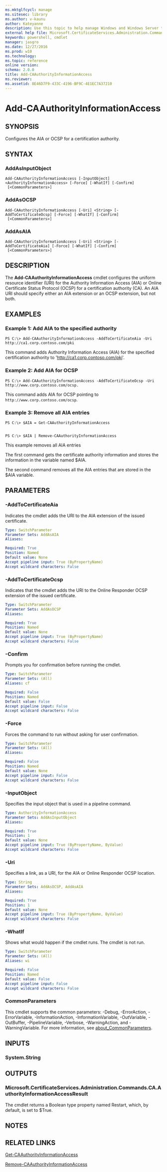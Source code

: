 ```yaml
---
ms.mktglfcycl: manage
ms.sitesec: library
ms.author: v-kaunu
author: Kateyanne
description: Use this topic to help manage Windows and Windows Server technologies with Windows PowerShell.
external help file: Microsoft.CertificateServices.Administration.Commands.dll-Help.xml
keywords: powershell, cmdlet
manager: jasgro
ms.date: 12/27/2016
ms.prod: w10
ms.technology: 
ms.topic: reference
online version: 
schema: 2.0.0
title: Add-CAAuthorityInformationAccess
ms.reviewer:
ms.assetid: 8E46D7F9-433C-4196-BF9C-4E1EC7A37210
---
```


# Add-CAAuthorityInformationAccess

## SYNOPSIS
Configures the AIA or OCSP for a certification authority.

## SYNTAX

### AddAsInputObject
```
Add-CAAuthorityInformationAccess [-InputObject] <AuthorityInformationAccess> [-Force] [-WhatIf] [-Confirm]
 [<CommonParameters>]
```

### AddAsOCSP
```
Add-CAAuthorityInformationAccess [-Uri] <String> [-AddToCertificateOcsp] [-Force] [-WhatIf] [-Confirm]
 [<CommonParameters>]
```

### AddAsAIA
```
Add-CAAuthorityInformationAccess [-Uri] <String> [-AddToCertificateAia] [-Force] [-WhatIf] [-Confirm]
 [<CommonParameters>]
```

## DESCRIPTION
The **Add-CAAuthorityInformationAccess** cmdlet configures the uniform resource identifier (URI) for the Authority Information Access (AIA) or Online Certificate Status Protocol (OCSP) for a certification authority (CA).
An AIA URI should specify either an AIA extension or an OCSP extension, but not both.

## EXAMPLES

### Example 1: Add AIA to the specified authority
```
PS C:\> Add-CAAuthorityInformationAccess -AddToCertificateAia -Uri http://ca1.corp.contoso.com/pki
```

This command adds Authority Information Access (AIA) for the specified certification authority to 'http://ca1.corp.contoso.com/pki'.

### Example 2: Add AIA for OCSP
```
PS C:\> Add-CAAuthorityInformationAccess -AddToCertificateOcsp -Uri http://www.corp.contoso.com/ocsp.
```

This command adds AIA for OCSP pointing to `http://www.corp.contoso.com/ocsp`.

### Example 3: Remove all AIA entries
```
PS C:\> $AIA = Get-CAAuthorityInformationAccess


PS C:\> $AIA | Remove-CAAuthorityInformationAccess
```

This example removes all AIA entries

The first command gets the certificate authority information and stores the information in the variable named $AIA.

The second command removes all the AIA entries that are stored in the $AIA variable.

## PARAMETERS

### -AddToCertificateAia
Indicates the cmdlet adds the URI to the AIA extension of the issued certificate.

```yaml
Type: SwitchParameter
Parameter Sets: AddAsAIA
Aliases: 

Required: True
Position: Named
Default value: None
Accept pipeline input: True (ByPropertyName)
Accept wildcard characters: False
```

### -AddToCertificateOcsp
Indicates that the cmdlet adds the URI to the Online Responder OCSP extension of the issued certificate.

```yaml
Type: SwitchParameter
Parameter Sets: AddAsOCSP
Aliases: 

Required: True
Position: Named
Default value: None
Accept pipeline input: True (ByPropertyName)
Accept wildcard characters: False
```

### -Confirm
Prompts you for confirmation before running the cmdlet.

```yaml
Type: SwitchParameter
Parameter Sets: (All)
Aliases: cf

Required: False
Position: Named
Default value: False
Accept pipeline input: False
Accept wildcard characters: False
```

### -Force
Forces the command to run without asking for user confirmation.

```yaml
Type: SwitchParameter
Parameter Sets: (All)
Aliases: 

Required: False
Position: Named
Default value: None
Accept pipeline input: False
Accept wildcard characters: False
```

### -InputObject
Specifies the input object that is used in a pipeline command.

```yaml
Type: AuthorityInformationAccess
Parameter Sets: AddAsInputObject
Aliases: 

Required: True
Position: 1
Default value: None
Accept pipeline input: True (ByPropertyName, ByValue)
Accept wildcard characters: False
```

### -Uri
Specifies a link, as a URI, for the AIA or Online Responder OCSP location.

```yaml
Type: String
Parameter Sets: AddAsOCSP, AddAsAIA
Aliases: 

Required: True
Position: 1
Default value: None
Accept pipeline input: True (ByPropertyName, ByValue)
Accept wildcard characters: False
```

### -WhatIf
Shows what would happen if the cmdlet runs.
The cmdlet is not run.

```yaml
Type: SwitchParameter
Parameter Sets: (All)
Aliases: wi

Required: False
Position: Named
Default value: False
Accept pipeline input: False
Accept wildcard characters: False
```

### CommonParameters
This cmdlet supports the common parameters: -Debug, -ErrorAction, -ErrorVariable, -InformationAction, -InformationVariable, -OutVariable, -OutBuffer, -PipelineVariable, -Verbose, -WarningAction, and -WarningVariable. For more information, see [about_CommonParameters](https://go.microsoft.com/fwlink/?LinkID=113216).

## INPUTS

### System.String

## OUTPUTS

### Microsoft.CertificateServices.Administration.Commands.CA.AuthorityInformationAccessResult
The cmdlet returns a Boolean type property named Restart, which, by default, is set to $True.

## NOTES

## RELATED LINKS

[Get-CAAuthorityInformationAccess](./Get-CAAuthorityInformationAccess.md)

[Remove-CAAuthorityInformationAccess](./Remove-CAAuthorityInformationAccess.md)

